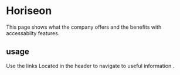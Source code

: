 # Horiseon

This page shows what the company offers and the benefits with accessabilty features.

## usage

Use the links Located in the header to navigate to useful information .
